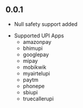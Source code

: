 ## 0.0.1

* Null safety support added
- Supported UPI Apps
    - amazonpay
    - bhimupi
    - googlepay
    - mipay
    - mobikwik
    - myairtelupi
    - paytm
    - phonepe
    - sbiupi
    - truecallerupi 
